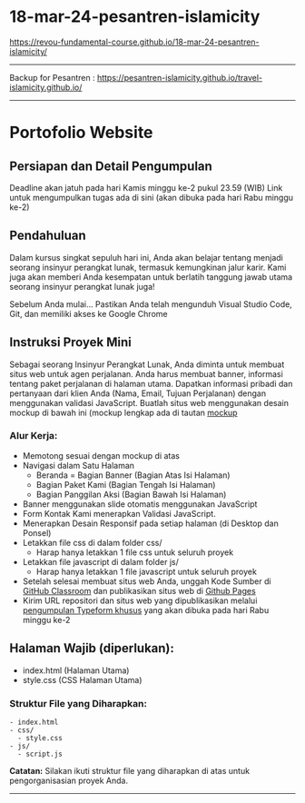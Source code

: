 ﻿# 18-mar-24-pesantren-islamicity

https://revou-fundamental-course.github.io/18-mar-24-pesantren-islamicity/

<hr>

Backup for Pesantren :
https://pesantren-islamicity.github.io/travel-islamicity.github.io/


<hr>

# Portofolio Website

## Persiapan dan Detail Pengumpulan

Deadline akan jatuh pada hari Kamis minggu ke-2 pukul 23.59 (WIB)
Link untuk mengumpulkan tugas ada di sini (akan dibuka pada hari Rabu minggu ke-2)

## Pendahuluan

Dalam kursus singkat sepuluh hari ini, Anda akan belajar tentang menjadi seorang insinyur perangkat lunak, termasuk kemungkinan jalur karir. Kami juga akan memberi Anda kesempatan untuk berlatih tanggung jawab utama seorang insinyur perangkat lunak juga!

Sebelum Anda mulai...
Pastikan Anda telah mengunduh Visual Studio Code, Git, dan memiliki akses ke Google Chrome

## Instruksi Proyek Mini

Sebagai seorang Insinyur Perangkat Lunak, Anda diminta untuk membuat situs web untuk agen perjalanan. Anda harus membuat banner, informasi tentang paket perjalanan di halaman utama. Dapatkan informasi pribadi dan pertanyaan dari klien Anda (Nama, Email, Tujuan Perjalanan) dengan menggunakan validasi JavaScript. Buatlah situs web menggunakan desain mockup di bawah ini (mockup lengkap ada di tautan [mockup](https://app.moqups.com/Y8iumYO1yOg5P2v9YSZ4pW7u8Hs15D2s/view/page/abaae0961)

### Alur Kerja:

- Memotong sesuai dengan mockup di atas
- Navigasi dalam Satu Halaman
  - Beranda = Bagian Banner (Bagian Atas Isi Halaman)
  - Bagian Paket Kami (Bagian Tengah Isi Halaman)
  - Bagian Panggilan Aksi (Bagian Bawah Isi Halaman)
- Banner menggunakan slide otomatis menggunakan JavaScript
- Form Kontak Kami menerapkan Validasi JavaScript.
- Menerapkan Desain Responsif pada setiap halaman (di Desktop dan Ponsel)
- Letakkan file css di dalam folder css/
  - Harap hanya letakkan 1 file css untuk seluruh proyek
- Letakkan file javascript di dalam folder js/
  - Harap hanya letakkan 1 file javascript untuk seluruh proyek
- Setelah selesai membuat situs web Anda, unggah Kode Sumber di [GitHub Classroom](https://rebrand.ly/fcse-github) dan publikasikan situs web di [Github Pages](https://pages.github.com/)
- Kirim URL repositori dan situs web yang dipublikasikan melalui [pengumpulan Typeform khusus](https://rebrand.ly/FCSWE-miniproject) yang akan dibuka pada hari Rabu minggu ke-2

## Halaman Wajib (diperlukan):

- index.html (Halaman Utama)
- style.css (CSS Halaman Utama)

### Struktur File yang Diharapkan:

```
- index.html
- css/
  - style.css
- js/
  - script.js
```

**Catatan:** Silakan ikuti struktur file yang diharapkan di atas untuk pengorganisasian proyek Anda.

---

